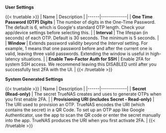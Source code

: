 **User Settings**

{{< truetable >}}
| Name | Description |
|------|-------------|
| **One Time Password (OTP) Digits** | The number of digits in the One-Time Password. The default is 6, which is Google's standard OTP length. Check your app/device settings before selecting this. |
| **Interval** | The lifespan (in seconds) of each OTP. Default is 30 seconds. The minimum is 5 seconds. |
| **Window** | Extends password validity beyond the *Interval* setting. For example, 1 means that one password before and after the current one is valid, leaving three valid passwords. Extending the window is useful in high-latency situations. |
| **Enable Two-Factor Auth for SSH** | Enable 2FA for system SSH access. We recommend leaving this DISABLED until after you successfully test 2FA with the UI. |
{{< /truetable >}}

**System Generated Settings**

{{< truetable >}}
| Name | Description |
|------|-------------|
| **Secret (Read-only)** | The secret TrueNAS creates and uses to generate OTPs when you first enable 2FA. |
| **Provisioning URI (includes Secret - Read-only)** | The URI used to provision an OTP. TrueNAS encodes the URI (which contains the secret) in a QR Code. To set up an OTP app like Google Authenticator, use the app to scan the QR code or enter the secret manually into the app. TrueNAS produces the URI when you first activate 2FA. |
{{< /truetable >}}
